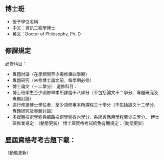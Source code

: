 ## 博士班
- 授予學位名稱
- 中文：資訊工程學博士
- 英文：Doctor of Philosophy, Ph. D.

## 修課規定
必修科目：
- 專題討論（在學期間至少需修畢四學期）
- 專題研究（未修博士論文前，每學期必修）
- 博士論文（十二學分）
選修科目：
- 博士班學生至少須修畢本所課程十八學分（不包括論文十二學分、專題研究及專題討論）
- 逕行修讀博士學位者，至少須修畢本所課程三十學分（不包括論文十二學分、專題研究及專題討論）
- 多媒體技術學程與網路技術學程各六學分，系統與應用學程至少三學分。
博士班修業規定：（動態更新）
博士班資格考試抵免有關規定：（動態更新）

## 歷屆資格考考古題下載：
（動態更新）

